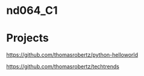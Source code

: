 # nd064_C1

# Projects

https://github.com/thomasrobertz/python-helloworld

https://github.com/thomasrobertz/techtrends
